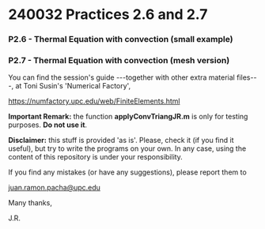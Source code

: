 # 240032 Practices 2.6 and 2.7

### P2.6 - Thermal Equation with convection (small example)
### P2.7 - Thermal Equation with convection (mesh version)

You can find the session's guide ---together with other extra material files---,
at Toni Susin's 'Numerical Factory', 

https://numfactory.upc.edu/web/FiniteElements.html

**Important Remark:** the function **applyConvTriangJR.m** is only for 
testing purposes. **Do not use it**. 

**Disclaimer:** this stuff is provided 'as is'. Please, check it (if you
find it useful), but try to write the programs on your own. In any case, using 
the content of this repository is under your responsibility.

If you find any mistakes (or have any suggestions), please report them to 

juan.ramon.pacha@upc.edu 

Many thanks,

J.R.
